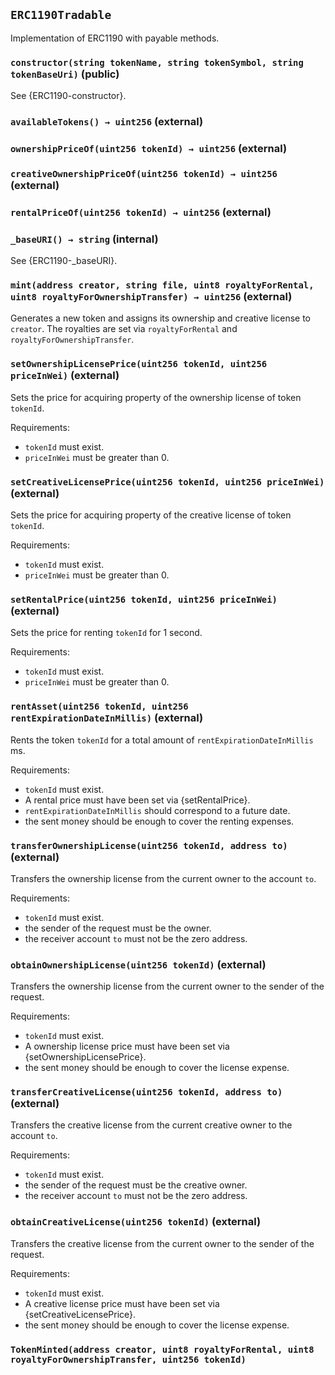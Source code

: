 ## `ERC1190Tradable`



Implementation of ERC1190 with payable methods.


### `constructor(string tokenName, string tokenSymbol, string tokenBaseUri)` (public)



See {ERC1190-constructor}.

### `availableTokens() → uint256` (external)





### `ownershipPriceOf(uint256 tokenId) → uint256` (external)





### `creativeOwnershipPriceOf(uint256 tokenId) → uint256` (external)





### `rentalPriceOf(uint256 tokenId) → uint256` (external)





### `_baseURI() → string` (internal)

See {ERC1190-_baseURI}.



### `mint(address creator, string file, uint8 royaltyForRental, uint8 royaltyForOwnershipTransfer) → uint256` (external)



Generates a new token and assigns its ownership and creative
license to `creator`.
The royalties are set via `royaltyForRental` and `royaltyForOwnershipTransfer`.

### `setOwnershipLicensePrice(uint256 tokenId, uint256 priceInWei)` (external)



Sets the price for acquiring property of the ownership license of token
`tokenId`.

Requirements:

- `tokenId` must exist.
- `priceInWei` must be greater than 0.

### `setCreativeLicensePrice(uint256 tokenId, uint256 priceInWei)` (external)



Sets the price for acquiring property of the creative license of token
`tokenId`.

Requirements:

- `tokenId` must exist.
- `priceInWei` must be greater than 0.

### `setRentalPrice(uint256 tokenId, uint256 priceInWei)` (external)



Sets the price for renting `tokenId` for 1 second.

Requirements:

- `tokenId` must exist.
- `priceInWei` must be greater than 0.

### `rentAsset(uint256 tokenId, uint256 rentExpirationDateInMillis)` (external)



Rents the token `tokenId` for a total amount of `rentExpirationDateInMillis` ms.

Requirements:

- `tokenId` must exist.
- A rental price must have been set via {setRentalPrice}.
- `rentExpirationDateInMillis` should correspond to a future date.
- the sent money should be enough to cover the renting expenses.

### `transferOwnershipLicense(uint256 tokenId, address to)` (external)



Transfers the ownership license from the current owner to the account `to`.

Requirements:

- `tokenId` must exist.
- the sender of the request must be the owner.
- the receiver account `to` must not be the zero address.

### `obtainOwnershipLicense(uint256 tokenId)` (external)



Transfers the ownership license from the current owner to the sender of the request.

Requirements:

- `tokenId` must exist.
- A ownership license price must have been set via {setOwnershipLicensePrice}.
- the sent money should be enough to cover the license expense.

### `transferCreativeLicense(uint256 tokenId, address to)` (external)



Transfers the creative license from the current creative owner to the account `to`.

Requirements:

- `tokenId` must exist.
- the sender of the request must be the creative owner.
- the receiver account `to` must not be the zero address.

### `obtainCreativeLicense(uint256 tokenId)` (external)



Transfers the creative license from the current owner to the sender of the request.

Requirements:

- `tokenId` must exist.
- A creative license price must have been set via {setCreativeLicensePrice}.
- the sent money should be enough to cover the license expense.


### `TokenMinted(address creator, uint8 royaltyForRental, uint8 royaltyForOwnershipTransfer, uint256 tokenId)`







